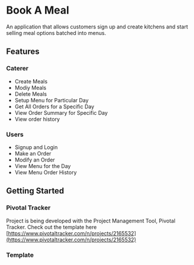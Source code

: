 # Book A Meal

An application that allows customers sign up and create kitchens and start selling meal options batched into menus.
## Features

### Caterer
* Create Meals
* Modiy Meals
* Delete Meals
* Setup Menu for Particular Day
* Get All Orders for a Specific Day
* View Order Summary for Specific Day
* View order history

### Users
* Signup and Login
* Make an Order
* Modify an Order
* View Menu for the Day
* View Menu Order History

## Getting Started

### Pivotal Tracker
Project is being developed with the Project Management Tool, Pivotal Tracker. Check out the template here [https://www.pivotaltracker.com/n/projects/2165532](https://www.pivotaltracker.com/n/projects/2165532)

### Template
